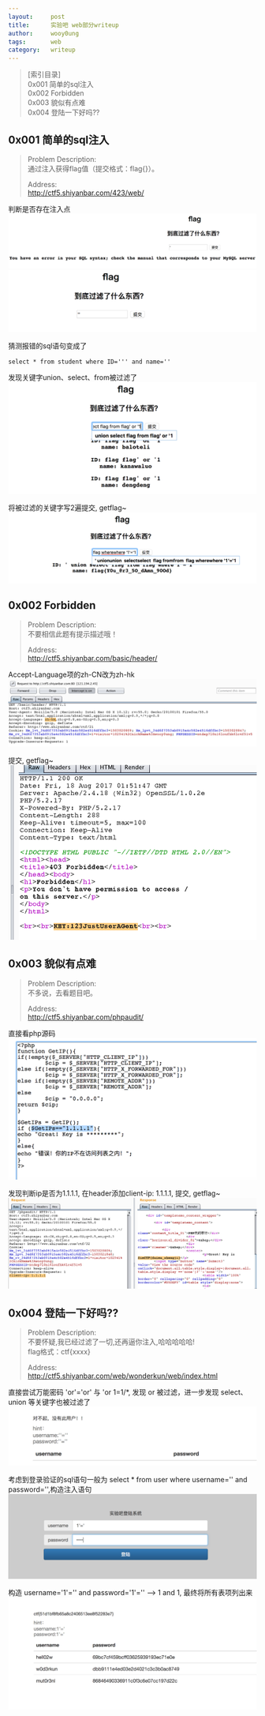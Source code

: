 ```yaml
---
layout:     post
title:      实验吧 web部分writeup
author:     wooy0ung
tags: 		web
category:  	writeup
---
```



>[索引目录]  
>0x001 简单的sql注入  
>0x002 Forbidden  
>0x003 貌似有点难  
>0x004 登陆一下好吗??  
<!-- more -->


## 0x001 简单的sql注入

>Problem Description:  
>通过注入获得flag值（提交格式：flag{}）。  
>  
>Address:  
>http://ctf5.shiyanbar.com/423/web/  

判断是否存在注入点
![](/assets/img/writeup/2017-08-17-shiyanbar-web-writeup/0x001-001.png)
![](/assets/img/writeup/2017-08-17-shiyanbar-web-writeup/0x001-002.png)

猜测报错的sql语句变成了
```
select * from student where ID=''' and name=''
```

发现关键字union、select、from被过滤了
![](/assets/img/writeup/2017-08-17-shiyanbar-web-writeup/0x001-003.png)

将被过滤的关键字写2遍提交, getflag~
![](/assets/img/writeup/2017-08-17-shiyanbar-web-writeup/0x001-004.png)


## 0x002 Forbidden

>Problem Description:  
>不要相信此题有提示描述哦！  
>  
>Address:  
>http://ctf5.shiyanbar.com/basic/header/  

Accept-Language项的zh-CN改为zh-hk
![](/assets/img/writeup/2017-08-17-shiyanbar-web-writeup/0x002-001.png)

提交, getflag~
![](/assets/img/writeup/2017-08-17-shiyanbar-web-writeup/0x002-002.png)


## 0x003 貌似有点难

>Problem Description:  
>不多说，去看题目吧。  
>  
>Address:  
>http://ctf5.shiyanbar.com/phpaudit/  

直接看php源码
![](/assets/img/writeup/2017-08-17-shiyanbar-web-writeup/0x003-001.png)

发现判断ip是否为1.1.1.1, 在header添加client-ip: 1.1.1.1, 提交, getflag~
![](/assets/img/writeup/2017-08-17-shiyanbar-web-writeup/0x003-002.png)


## 0x004 登陆一下好吗??

>Problem Description:  
>不要怀疑,我已经过滤了一切,还再逼你注入,哈哈哈哈哈!  
>flag格式：ctf{xxxx}  
>  
>Address:  
>http://ctf5.shiyanbar.com/web/wonderkun/web/index.html  

直接尝试万能密码 'or'='or' 与 'or 1=1/*, 发现 or 被过滤，进一步发现 select、union 等关键字也被过滤了
![](/assets/img/writeup/2017-08-17-shiyanbar-web-writeup/0x004-001.png)


考虑到登录验证的sql语句一般为 select * from user where username='' and password='',构造注入语句
![](/assets/img/writeup/2017-08-17-shiyanbar-web-writeup/0x004-002.png)

构造 username='1'='' and password='1'='' --> 1 and 1, 最终将所有表项列出来
![](/assets/img/writeup/2017-08-17-shiyanbar-web-writeup/0x004-003.png)